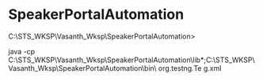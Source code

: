 # SpeakerPortalAutomation

C:\STS_WKSP\Vasanth_Wksp\SpeakerPortalAutomation>


java -cp C:\STS_WKSP\Vasanth_Wksp\SpeakerPortalAutomation\lib\*;C:\STS_WKSP\Vasanth_Wksp\SpeakerPortalAutomation\bin\ org.testng.Te
g.xml
